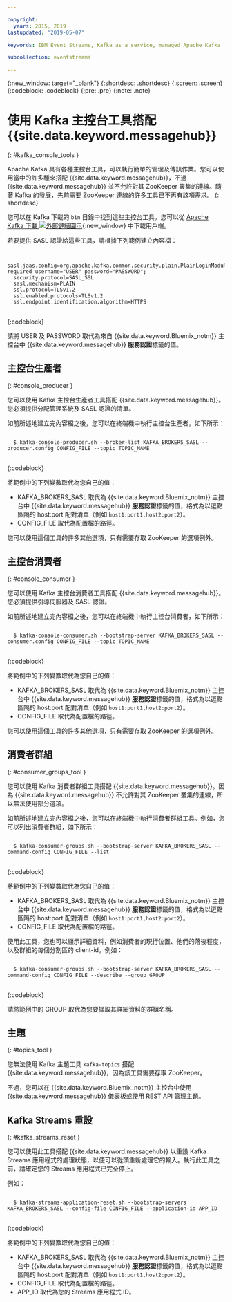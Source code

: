 ```yaml
---

copyright:
  years: 2015, 2019
lastupdated: "2019-05-07"

keywords: IBM Event Streams, Kafka as a service, managed Apache Kafka

subcollection: eventstreams

---
```


{:new_window: target="_blank"}
{:shortdesc: .shortdesc}
{:screen: .screen}
{:codeblock: .codeblock}
{:pre: .pre}
{:note: .note}


# 使用 Kafka 主控台工具搭配 {{site.data.keyword.messagehub}}
{: #kafka_console_tools }

Apache Kafka 具有各種主控台工具，可以執行簡單的管理及傳訊作業。您可以使用當中的許多種來搭配 {{site.data.keyword.messagehub}}，不過 {{site.data.keyword.messagehub}} 並不允許對其 ZooKeeper 叢集的連線。隨著 Kafka 的發展，先前需要 ZooKeeper 連線的許多工具已不再有該項需求。
{: shortdesc}

您可以在 Kafka 下載的 <code>bin</code> 目錄中找到這些主控台工具。您可以從 [Apache Kafka 下載 ![外部鏈結圖示](../../icons/launch-glyph.svg "外部鏈結圖示")](http://kafka.apache.org/downloads){:new_window} 中下載用戶端。

若要提供 SASL 認證給這些工具，請根據下列範例建立內容檔：

<pre>
<code>
  sasl.jaas.config=org.apache.kafka.common.security.plain.PlainLoginModule required username="USER" password="PASSWORD";
  security.protocol=SASL_SSL
  sasl.mechanism=PLAIN
  ssl.protocol=TLSv1.2
  ssl.enabled.protocols=TLSv1.2
  ssl.endpoint.identification.algorithm=HTTPS
</code>
</pre>
{:codeblock}

請將 USER 及 PASSWORD 取代為來自 {{site.data.keyword.Bluemix_notm}} 主控台中 {{site.data.keyword.messagehub}} **服務認證**標籤的值。


## 主控台生產者
{: #console_producer }

您可以使用 Kafka 主控台生產者工具搭配 {{site.data.keyword.messagehub}}。您必須提供分配管理系統及 SASL 認證的清單。

如前所述地建立完內容檔之後，您可以在終端機中執行主控台生產者，如下所示：

<pre>
<code>
  $ kafka-console-producer.sh --broker-list KAFKA_BROKERS_SASL --producer.config CONFIG_FILE --topic TOPIC_NAME
</code>
</pre>
{:codeblock}

將範例中的下列變數取代為您自己的值：
* KAFKA_BROKERS_SASL 取代為 {{site.data.keyword.Bluemix_notm}} 主控台中 {{site.data.keyword.messagehub}} **服務認證**標籤的值，格式為以逗點區隔的 host:port 配對清單（例如 `host1:port1,host2:port2`）。 
* CONFIG_FILE 取代為配置檔的路徑。 

您可以使用這個工具的許多其他選項，只有需要存取 ZooKeeper 的選項例外。


## 主控台消費者
{: #console_consumer }

您可以使用 Kafka 主控台消費者工具搭配 {{site.data.keyword.messagehub}}。您必須提供引導伺服器及 SASL 認證。

如前所述地建立完內容檔之後，您可以在終端機中執行主控台消費者，如下所示：

<pre>
<code>
  $ kafka-console-consumer.sh --bootstrap-server KAFKA_BROKERS_SASL --consumer.config CONFIG_FILE --topic TOPIC_NAME 
</code>
</pre>
{:codeblock}

將範例中的下列變數取代為您自己的值：
* KAFKA_BROKERS_SASL 取代為 {{site.data.keyword.Bluemix_notm}} 主控台中 {{site.data.keyword.messagehub}} **服務認證**標籤的值，格式為以逗點區隔的 host:port 配對清單（例如 `host1:port1,host2:port2`）。 
* CONFIG_FILE 取代為配置檔的路徑。 

您可以使用這個工具的許多其他選項，只有需要存取 ZooKeeper 的選項例外。


## 消費者群組
{: #consumer_groups_tool }

您可以使用 Kafka 消費者群組工具搭配 {{site.data.keyword.messagehub}}。因為 {{site.data.keyword.messagehub}} 不允許對其 ZooKeeper 叢集的連線，所以無法使用部分選項。

如前所述地建立完內容檔之後，您可以在終端機中執行消費者群組工具。例如，您可以列出消費者群組，如下所示：

<pre>
<code>
  $ kafka-consumer-groups.sh --bootstrap-server KAFKA_BROKERS_SASL --command-config CONFIG_FILE --list
</code>
</pre>
{:codeblock}

將範例中的下列變數取代為您自己的值：
* KAFKA_BROKERS_SASL 取代為 {{site.data.keyword.Bluemix_notm}} 主控台中 {{site.data.keyword.messagehub}} **服務認證**標籤的值，格式為以逗點區隔的 host:port 配對清單（例如 `host1:port1,host2:port2`）。 
* CONFIG_FILE 取代為配置檔的路徑。

使用此工具，您也可以顯示詳細資料，例如消費者的現行位置、他們的落後程度，以及群組的每個分割區的 client-id。例如：

<pre>
<code>
  $ kafka-consumer-groups.sh --bootstrap-server KAFKA_BROKERS_SASL --command-config CONFIG_FILE --describe --group GROUP
</code>
</pre>
{:codeblock}

請將範例中的 GROUP 取代為您要擷取其詳細資料的群組名稱。 


## 主題
{: #topics_tool }

您無法使用 Kafka 主題工具 `kafka-topics` 搭配 {{site.data.keyword.messagehub}}，因為該工具需要存取 ZooKeeper。

不過，您可以在 {{site.data.keyword.Bluemix_notm}} 主控台中使用 {{site.data.keyword.messagehub}} 儀表板或使用 REST API 管理主題。


## Kafka Streams 重設
{: #kafka_streams_reset }

您可以使用此工具搭配 {{site.data.keyword.messagehub}} 以重設 Kafka Streams 應用程式的處理狀態，以便可以從頭重新處理它的輸入。執行此工具之前，請確定您的 Streams 應用程式已完全停止。

例如：

<pre>
<code>
  $ kafka-streams-application-reset.sh --bootstrap-servers KAFKA_BROKERS_SASL --config-file CONFIG_FILE --application-id APP_ID
</code>
</pre>
{:codeblock}

將範例中的下列變數取代為您自己的值：
* KAFKA_BROKERS_SASL 取代為 {{site.data.keyword.Bluemix_notm}} 主控台中 {{site.data.keyword.messagehub}} **服務認證**標籤的值，格式為以逗點區隔的 host:port 配對清單（例如 `host1:port1,host2:port2`）。 
* CONFIG_FILE 取代為配置檔的路徑。 
* APP_ID 取代為您的 Streams 應用程式 ID。

